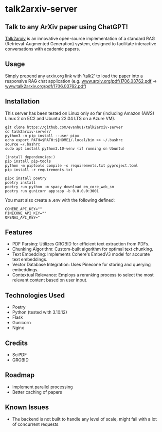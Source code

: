 # talk2arxiv-server
## Talk to any ArXiv paper using ChatGPT!
[Talk2arxiv](https://github.com/evanhu1/talk2arxiv) is an innovative open-source implementation of a standard RAG (Retrieval-Augmented Generation) system, designed to facilitate interactive conversations with academic papers. 

## Usage
Simply prepend any arxiv.org link with 'talk2' to load the paper into a responsive RAG chat application (e.g. www.arxiv.org/pdf/1706.03762.pdf -> www.talk2arxiv.org/pdf/1706.03762.pdf)

## Installation
This server has been tested on Linux only so far (including Amazon (AWS) Linux 2 on EC2 and Ubuntu 22.04 LTS on a Azure VM).
```
git clone https://github.com/evanhu1/talk2arxiv-server
cd talk2arxiv-server/
python3 -m pip install --user pipx
echo export PATH=$PATH:${HOME}/.local/bin >> ~/.bashrc
source ~/.bashrc
sudo apt install python3.10-venv (if running on Ubuntu)

(install dependencies:)
pip install pip-tools
python -m piptools compile -o requirements.txt pyproject.toml
pip install -r requirements.txt 

pipx install poetry
poetry install
poetry run python -m spacy download en_core_web_sm
poetry run gunicorn app:app -b 0.0.0.0:3001
```
You must also create a .env with the following defined:
```
COHERE_API_KEY=""
PINECONE_API_KEY=""
OPENAI_API_KEY="
```

## Features
- PDF Parsing: Utilizes GROBID for efficient text extraction from PDFs.
- Chunking Algorithm: Custom-built algorithm for optimal text chunking.
- Text Embedding: Implements Cohere's EmbedV3 model for accurate text embeddings.
- Vector Database Integration: Uses Pinecone for storing and querying embeddings.
- Contextual Relevance: Employs a reranking process to select the most relevant content based on user input.

## Technologies Used
* Poetry
* Python (tested with 3.10.12)
* Flask
* Gunicorn
* Nginx

## Credits
- SciPDF
- GROBID

## Roadmap
- Implement parallel processing
- Better caching of papers

## Known Issues
- The backend is not built to handle any level of scale, might fail with a lot of concurrent requests
